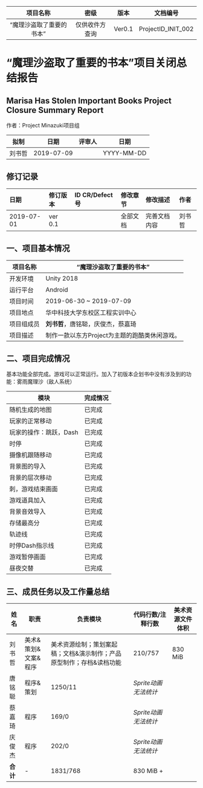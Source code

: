 |项目名称|密级|版本|文档编号|
|:-----:|:--:|:--:|:-----:|
|“魔理沙盗取了重要的书本”|仅供收件方查询|Ver0.1|ProjectID_INIT_002|

# “魔理沙盗取了重要的书本”项目关闭总结报告
Marisa Has Stolen Important Books Project Closure Summary Report
--------------------------------------------
作者：Project Minazuki项目组

|拟制|日期|评审人|日期|
|:-:|:--:|:----:|:-:|
|刘书哲|2019-07-09| |YYYY-MM-DD|

## 修订记录  
|日期|修订版本|ID CR/Defect号|修改章节|修改描述|作者|
|:--|:-------|:-------------|:------|:------|:---|
|2019-07-01|ver 0.1|  |全部文档|完善文档内容|刘书哲|

## 一、项目基本情况  
|项目名称|“魔理沙盗取了重要的书本”|
|--------|-----------------------|
|开发环境|Unity 2018|
|运行平台|Android|
|项目时间|2019-06-30 ~ 2019-07-09|
|项目地点|华中科技大学东校区工程实训中心|
|项目组成员|**刘书哲**，唐铭聪，庆俊杰，蔡嘉琦|
|项目描述|制作一款以东方Project为主题的跑酷类休闲游戏。|

## 二、项目完成情况  
基本功能全部完成。游戏可以正常运行。加入了初版本企划书中没有涉及到的功能：雾雨魔理沙（敌人系统）

|模块|完成情况|
|----|-------|
|随机生成的地图|已完成|
|玩家的正常移动|已完成|
|玩家的操作：跳跃，Dash|已完成|
|时停|已完成|
|摄像机跟随移动|已完成|
|背景图的导入|已完成|
|背景的层次移动|已完成|
|刺，游戏结束画面|已完成|
|游戏道具加入|已完成|
|背景音效导入|已完成|
|存储最高分|已完成|
|轨迹线|已完成|
|时停Dash指示线|已完成|
|游戏暂停画面|已完成|
|昼夜交替|已完成|

## 三、成员任务以及工作量总结
|姓名|职责|负责模块|代码行数/注释行数|美术资源文件体积|
|----|----|-------|---------------|---------------|
|刘书哲|美术&策划&文案&程序|美术资源绘制；策划案起稿；文档&演示制作；产品原型制作；存档&读档功能|210/757|830 MiB|
|唐铭聪|程序&策划|1250/11|*Sprite动画无法统计*|
|蔡嘉琦|程序|169/0|*Sprite动画无法统计*|
|庆俊杰|程序|202/0|*Sprite动画无法统计*|
|**合计**| - |1831/768|830 MiB + 